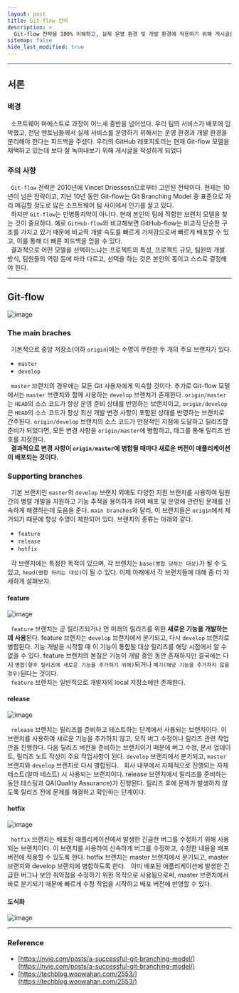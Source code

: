 ```yaml
---
layout: post
title: Git-flow 전략
description: >
  Git-flow 전략을 100% 이해하고, 실제 운영 환경 및 개발 환경에 적용하기 위해 게시글을 작성하게 되었다.
sitemap: false
hide_last_modified: true
---
```


---

## 서론

### 배경

&nbsp; 소프트웨어 마에스트로 과정이 어느새 중반을 넘어섰다. 우리 팀의 서비스가 배포에 임박했고, 전담 멘토님들께서 실제 서비스를 운영하기 위해서는 운영 환경과 개발 환경을 분리해야 한다는 피드백을 주셨다. 우리의 GitHub 레포지토리는 현재 Git-flow 모델을 채택하고 있는데 보다 잘 녹여내보기 위해 게시글을 작성하게 되었다

### 주의 사항

&nbsp; `Git-flow` 전략은 2010년에 Vincet Driessesn으로부터 고안된 전략이다. 현재는 10년이 넘은 전략이고, 지난 10년 동안 Git-flow는 Git Branching Model 중 표준으로 자리 매김할 정도로 많은 소프트웨어 팀 사이에서 인기를 끌고 있다.<br>
&nbsp; 하지만 `Git-flow`는 만병통치약이 아니다. 현재 본인의 팀에 적합한 브랜치 모델을 찾는 것이 중요하다. 예로 `GitHub-flow`와 비교해보면 GitHub-flow는 비교적 단순한 구조를 가지고 있기 때문에 비교적 개발 속도를 빠르게 가져감으로써 빠르게 배포할 수 있고, 이를 통해 더 빠른 피드백을 얻을 수 있다.<br>
&nbsp; 결과적으로 어떤 모델을 선택하느냐는 프로젝트의 특성, 프로젝트 규모, 팀원의 개발 방식, 팀원들의 역량 등에 따라 다르고, 선택을 하는 것은 본인의 몫이고 스스로 결정해야 한다.

---

## Git-flow

![image](https://user-images.githubusercontent.com/68031450/265033742-9c1b7871-c483-461b-aee8-5b7f56cbadaa.png)

### The main braches

&nbsp; 기본적으로 중앙 저장소(이하 `origin`)에는 수명이 무한한 두 개의 주요 브랜치가 있다.

- `master`
- `develop`

&nbsp; `master` 브랜치의 경우에는 모든 Git 사용자에게 익숙할 것이다. 추가로 Git-flow 모델에서는 `master` 브랜치와 함께 사용하는 `develop` 브랜치가 존재한다. `origin/master`는 `HEAD`의 소스 코드가 항상 운영 준비 상태를 반영하는 브랜치이고, `origin/develop`은 `HEAD`의 소스 코드가 항상 최신 개발 변경 사항이 포함된 상태를 반영하는 브랜치로 간주된다. `origin/develop` 브랜치의 소스 코드가 안정적인 지점에 도달하고 릴리즈할 준비가 되었다면, 모든 변경 사항을 `origin/master`에 병합하고, 태그를 통해 릴리즈 번호를 지정한다.<br>
&nbsp; **결과적으로 변경 사항이 `origin/master`에 병합될 때마다 새로운 버전이 애플리케이션이 배포되는 것이다.**

### Supporting branches

&nbsp; 기본 브랜치인 `master`와 `develop` 브랜치 외에도 다양한 지원 브랜치를 사용하여 팀원 간의 병렬 개발을 지원하고 기능 추적을 용이하게 하여 배포 및 운영에 관련된 문제를 신속하게 해결하는데 도움을 준다. `main branches`와 달리, 이 브랜치들은 `origin`에서 제거되기 때문에 항상 수명이 제한되어 있다. 브랜치의 종류는 아래와 같다.

- `feature`
- `release`
- `hotfix`

&nbsp; 각 브랜치에는 특정한 목적이 있으며, 각 브랜치는 `base(병합 당하는 대상)`가 될 수 도 있고, `head(병합 하려는 대상)`이 될 수 있다. 이제 아래에서 각 브랜치들에 대해 좀 더 자세하게 살펴보자.

#### feature

![image](https://user-images.githubusercontent.com/68031450/264684839-4d5b9621-a8cb-4fb9-aa7e-53694886d52a.png)

&nbsp; `feature` 브랜치는 곧 릴리즈되거나 먼 미래의 릴리즈를 위한 **새로운 기능을 개발하는 데 사용**된다. feature 브랜치는 `develop` 브랜치에서 분기되고, 다시 `develop` 브랜치로 병합된다.  기능 개발을 시작할 때 이 기능이 통합될 대상 릴리즈를 해당 시점에서 알 수 없을 수 있다. feature 브랜치의 본질은 기능이 개발 중인 동안 존재하지만 결국에는 다시 `병합(향후 릴리즈에 새로운 기능을 추가하기 위해)`되거나 `폐기(해당 기능을 추가하지 않을 경우)`된다는 것이다.<br>
&nbsp; `feature` 브랜치는 일반적으로 개발자의 local 저장소에만 존재한다.

#### release

![image](https://user-images.githubusercontent.com/68031450/264738852-c508428d-bc05-4d97-87c0-08b6e282d5ad.png)

&nbsp; `release` 브랜치는 릴리즈를 준비하고 테스트하는 단계에서 사용되는 브랜치이다. 이 브랜치를 사용하여 새로운 기능을 추가하지 않고, 오직 버그 수정이나 릴리즈 관련 작업만을 진행한다. 다음 릴리즈 버전을 준비하는 브랜치이기 때문에 버그 수정, 문서 업데이트, 릴리즈 노트 작성이 주요 작업사항이 된다. `develop` 브랜치에서 분기되고, `master` 브랜치와 `develop` 브랜치로 다시 병합된다.
&nbsp; 회사 내부에서 자체적으로 진행되는 자체 테스트(알파 테스트) 시 사용되는 브랜치이다. release 브랜치에서 릴리즈를 준비하는 동안 테스팅과 QA(Quality Assurance)가 진행된다. 릴리즈 후에 문제가 발생하지 않도록 릴리즈 전에 문제를 해결하고 확인하는 단계이다.

#### hotfix

![image](https://user-images.githubusercontent.com/68031450/264743520-b1f8508d-64a5-496d-9d17-eadcbe1e6667.png)

&nbsp; `hotfix` 브랜치는 배포된 애플리케이션에서 발생한 긴급한 버그를 수정하기 위해 사용되는 브랜치이다. 이 브랜치를 사용하여 신속하게 버그를 수정하고, 수정한 내용을 배포 버전에 적용할 수 있도록 한다. hotfix 브랜치는 master 브랜치에서 분기되고, master 브랜치와 develop 브랜치에 병합하도록 한다.
&nbsp; 이미 배포된 애플리케이션에 발생한 긴급한 버그나 보안 취약점을 수정하기 위한 목적으로 사용됨으로써, master 브랜치에서 바로 분기되기 때문에 빠르게 수정 작업을 시작하고 배포 버전에 반영할 수 있다.

#### 도식화

![image](https://user-images.githubusercontent.com/68031450/271764075-266f643a-abc5-48af-8fa5-175fbe71bc92.png)

---

### Reference

- [https://nvie.com/posts/a-successful-git-branching-model/](https://nvie.com/posts/a-successful-git-branching-model/)
- [https://techblog.woowahan.com/2553/](https://techblog.woowahan.com/2553/)

